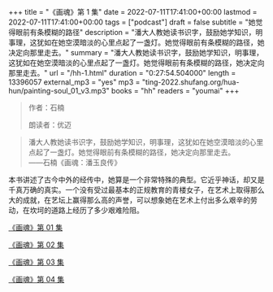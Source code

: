 +++
title = "《画魂》第 1 集"
date = 2022-07-11T17:41:00+00:00
lastmod = 2022-07-11T17:41:00+00:00
tags = ["podcast"]
draft = false
subtitle = "她觉得眼前有条模糊的路径"
description = "潘大人教她读书识字，鼓励她学知识，明事理，这犹如在她空漠暗淡的心里点起了一盏灯。她觉得眼前有条模糊的路径，她决定向那里走去。"
summary = "潘大人教她读书识字，鼓励她学知识，明事理，这犹如在她空漠暗淡的心里点起了一盏灯。她觉得眼前有条模糊的路径，她决定向那里走去。"
url = "/hh-1.html"
duration = "0:27:54.504000"
length = 13396057
external_mp3 = "yes"
mp3 = "ting-2022.shufang.org/hua-hun/painting-soul_01_v3.mp3"
books = "hh"
readers = "youmai"
+++

> 作者：石楠
>
> 朗读者：优迈

> 潘大人教她读书识字，鼓励她学知识，明事理，这犹如在她空漠暗淡的心里点起了一盏灯。她觉得眼前有条模糊的路径，她决定向那里走去。  
> ——石楠《画魂：潘玉良传》

本书讲述了古今中外的经传中，她算是一个非常特殊的典型。它近乎神话，却又是千真万确的真实。一个没有受过最基本的正规教育的青楼女子，在艺术上取得那么大的成就，在艺坛上赢得那么高的声誉，可以想象她在艺术上付出多么艰辛的劳动，在坎坷的道路上经历了多少艰难险阻。

[《画魂》第 01 集](./hh-1.html)

[《画魂》第 02 集](./hh-2.html)

[《画魂》第 03 集](./hh-3.html)

[《画魂》第 04 集](./hh-4.html)
